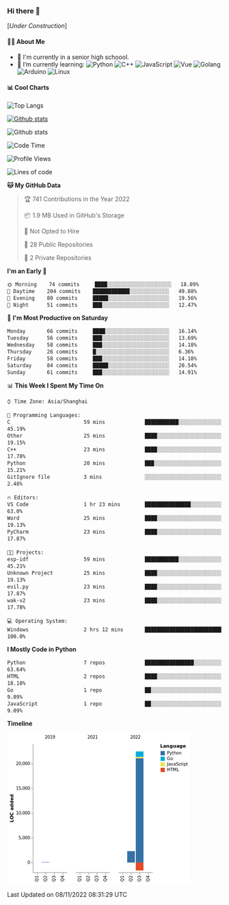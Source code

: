 ### Hi there 👋

\[*Under Construction*\]

<!--
**NoNormalCreeper/NoNormalCreeper** is a ✨ _special_ ✨ repository because its `README.md` (this file) appears on your GitHub profile.

Here are some ideas to get you started:

- 🔭 I’m currently working on ...
- 🌱 I’m currently learning ...
- 👯 I’m looking to collaborate on ...
- 🤔 I’m looking for help with ...
- 💬 Ask me about ...
- 📫 How to reach me: ...
- 😄 Pronouns: ...
- ⚡ Fun fact: ...
-->

#### 👩‍💻 About Me

- 🏫 I'm currently in a senior high schoool.
- 🌱 I’m currently learning: 
![Python](https://img.shields.io/badge/-Python-blue?style=flat-square&logo=Python&logoColor=fff)
![C++](https://img.shields.io/badge/-C%2B%2B-00599C?style=flat-square&logo=C%2B%2B&logoColor=fff)
![JavaScript](https://img.shields.io/badge/-JavaScript-ffca18?style=flat-square&logo=JavaScript&logoColor=fff)
![Vue](https://img.shields.io/badge/-Vue-4FC08D?style=flat-square&logo=Vue.js&logoColor=fff)
![Golang](https://img.shields.io/badge/-Go-007d9c?style=flat-square&logo=Go&logoColor=fff)
![Arduino](https://img.shields.io/badge/-Arduino-00979D?style=flat-square&logo=Arduino&logoColor=fff)
![Linux](https://img.shields.io/badge/-Linux-FCC624?style=flat-square&logo=Linux&logoColor=fff)

#### 📊 Cool Charts

![Top Langs](https://github-readme-stats.vercel.app/api/top-langs/?username=NoNormalCreeper&layout=compact)

[![Github stats](https://github-readme-stats.vercel.app/api?username=NoNormalCreeper&show_icons=true)](https://github.com/anuraghazra/github-readme-stats)

![Github stats](https://github-profile-trophy.vercel.app/?username=NoNormalCreeper)


<!--START_SECTION:waka-->
![Code Time](http://img.shields.io/badge/Code%20Time-125%20hrs%2051%20mins-blue)

![Profile Views](http://img.shields.io/badge/Profile%20Views-0-blue)

![Lines of code](https://img.shields.io/badge/From%20Hello%20World%20I%27ve%20Written-23%20Thousand%20lines%20of%20code-blue)

**🐱 My GitHub Data** 

> 🏆 741 Contributions in the Year 2022
 > 
> 📦 1.9 MB Used in GitHub's Storage 
 > 
> 🚫 Not Opted to Hire
 > 
> 📜 28 Public Repositories 
 > 
> 🔑 2 Private Repositories  
 > 
**I'm an Early 🐤** 

```text
🌞 Morning    74 commits     ████░░░░░░░░░░░░░░░░░░░░░   18.09% 
🌆 Daytime    204 commits    ████████████░░░░░░░░░░░░░   49.88% 
🌃 Evening    80 commits     █████░░░░░░░░░░░░░░░░░░░░   19.56% 
🌙 Night      51 commits     ███░░░░░░░░░░░░░░░░░░░░░░   12.47%

```
📅 **I'm Most Productive on Saturday** 

```text
Monday       66 commits     ████░░░░░░░░░░░░░░░░░░░░░   16.14% 
Tuesday      56 commits     ███░░░░░░░░░░░░░░░░░░░░░░   13.69% 
Wednesday    58 commits     ███░░░░░░░░░░░░░░░░░░░░░░   14.18% 
Thursday     26 commits     █░░░░░░░░░░░░░░░░░░░░░░░░   6.36% 
Friday       58 commits     ███░░░░░░░░░░░░░░░░░░░░░░   14.18% 
Saturday     84 commits     █████░░░░░░░░░░░░░░░░░░░░   20.54% 
Sunday       61 commits     ███░░░░░░░░░░░░░░░░░░░░░░   14.91%

```


📊 **This Week I Spent My Time On** 

```text
⌚︎ Time Zone: Asia/Shanghai

💬 Programming Languages: 
C                        59 mins             ███████████░░░░░░░░░░░░░░   45.19% 
Other                    25 mins             ████░░░░░░░░░░░░░░░░░░░░░   19.15% 
C++                      23 mins             ████░░░░░░░░░░░░░░░░░░░░░   17.78% 
Python                   20 mins             ███░░░░░░░░░░░░░░░░░░░░░░   15.21% 
GitIgnore file           3 mins              ░░░░░░░░░░░░░░░░░░░░░░░░░   2.48%

🔥 Editors: 
VS Code                  1 hr 23 mins        ███████████████░░░░░░░░░░   63.0% 
Word                     25 mins             ████░░░░░░░░░░░░░░░░░░░░░   19.13% 
PyCharm                  23 mins             ████░░░░░░░░░░░░░░░░░░░░░   17.87%

🐱‍💻 Projects: 
esp-idf                  59 mins             ███████████░░░░░░░░░░░░░░   45.21% 
Unknown Project          25 mins             ████░░░░░░░░░░░░░░░░░░░░░   19.13% 
evil.py                  23 mins             ████░░░░░░░░░░░░░░░░░░░░░   17.87% 
wak-v2                   23 mins             ████░░░░░░░░░░░░░░░░░░░░░   17.78%

💻 Operating System: 
Windows                  2 hrs 12 mins       █████████████████████████   100.0%

```

**I Mostly Code in Python** 

```text
Python                   7 repos             ████████████████░░░░░░░░░   63.64% 
HTML                     2 repos             ████░░░░░░░░░░░░░░░░░░░░░   18.18% 
Go                       1 repo              ██░░░░░░░░░░░░░░░░░░░░░░░   9.09% 
JavaScript               1 repo              ██░░░░░░░░░░░░░░░░░░░░░░░   9.09%

```


**Timeline**

![Chart not found](https://raw.githubusercontent.com/NoNormalCreeper/NoNormalCreeper/main/charts/bar_graph.png) 


 Last Updated on 08/11/2022 08:31:29 UTC
<!--END_SECTION:waka-->

